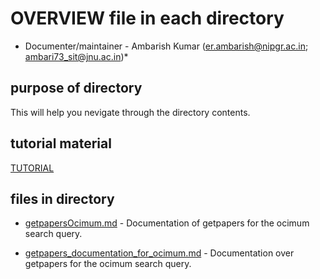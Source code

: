 # OVERVIEW file in each directory

* Documenter/maintainer - Ambarish Kumar (er.ambarish@nipgr.ac.in; ambari73_sit@jnu.ac.in)*

## purpose of directory 
This will help you nevigate through the directory contents.

## tutorial material

[TUTORIAL](TUTORIAL.md)

## files in directory

* [getpapersOcimum.md](https://github.com/petermr/tigr2ess/blob/master/getpapers/getpapersOcimum.md) - Documentation of getpapers for the ocimum search query.

* [getpapers_documentation_for_ocimum.md](https://github.com/petermr/tigr2ess/blob/master/getpapers/getpapers_documentation_for_ocimum.md) - Documentation over getpapers for the ocimum search query.







